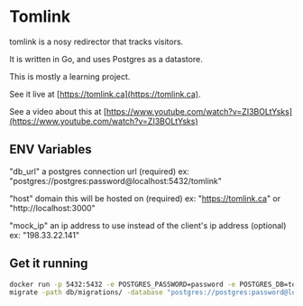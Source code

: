 # Tomlink

tomlink is a nosy redirector that tracks visitors.

It is written in Go, and uses Postgres as a datastore.

This is mostly a learning project.

See it live at [https://tomlink.ca](https://tomlink.ca).

See a video about this at [https://www.youtube.com/watch?v=ZI3BOLtYsks](https://www.youtube.com/watch?v=ZI3BOLtYsks)

## ENV Variables

"db_url" a postgres connection url (required)
ex: "postgres://postgres:password@localhost:5432/tomlink"

"host" domain this will be hosted on (required)
ex: "https://tomlink.ca" or "http://localhost:3000"

"mock_ip" an ip address to use instead of the client's ip address (optional)
ex: "198.33.22.141"

## Get it running

```bash
docker run -p 5432:5432 -e POSTGRES_PASSWORD=password -e POSTGRES_DB=tomlink postgres -c log_statement=all
migrate -path db/migrations/ -database "postgres://postgres:password@localhost:5432/tomlink?sslmode=disable" up
```
